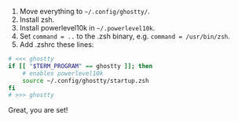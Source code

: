 1. Move everything to `~/.config/ghostty/`.
2. Install zsh.
3. Install powerlevel10k in `~/.powerlevel10k`.
4. Set `command = ..` to the .zsh binary, e.g. `command = /usr/bin/zsh`.
5. Add .zshrc these lines:

```bash
# <<< ghostty
if [[ "$TERM_PROGRAM" == ghostty ]]; then
	# enables powerlevel10k
	source ~/.config/ghostty/startup.zsh 
fi
# >>> ghostty
```

Great, you are set!
